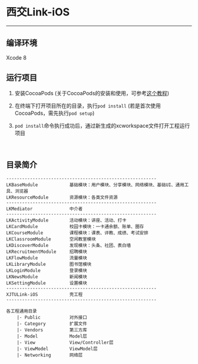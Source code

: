# 西交Link-iOS

------

## 编译环境
Xcode 8

## 运行项目
1. 安装CocoaPods (关于CocoaPods的安装和使用，可参考[这个教程](http://code4app.com/article/cocoapods-install-usage))

2. 在终端下打开项目所在的目录，执行```pod install``` (若是首次使用CocoaPods，需先执行```pod setup```)

3. ```pod install```命令执行成功后，通过新生成的xcworkspace文件打开工程运行项目

   ​

## 目录简介
```
---------------------------------------------------------
LKBaseModule			基础模块：用户模块、分享模块、网络模块、基础UI、通用工具、浏览器
LKResourceModule		资源模块：各类文件资源
---------------------------------------------------------
LKMediator				中介者
---------------------------------------------------------
LKActivityModule		活动模块：讲座、活动、打卡
LKCardModule			校园卡模块：一卡通余额、账单、圈存
LKCourseModule			课程模块：课表、评教、成绩、考试安排
LKClassroomModule		空闲教室模块
LKDiscoverModule		发现模块：头条、社团、表白墙
LKRecruitmentModule		招聘模块
LKFlowModule			流量模块
LKLibraryModule			图书馆模块
LKLoginModule			登录模块
LKNewsModule			新闻模块
LKSettingModule			设置模块
---------------------------------------------------------
XJTULink-iOS  			壳工程
---------------------------------------------------------

各工程通用目录
	|- Public			对外接口
	|- Category			扩展文件  
	|- Vendors			第三方库 
	|- Model			Model层 
	|- View				View/Controller层 
	|- ViewModel		ViewModel层 
	|- Networking		网络层
```


